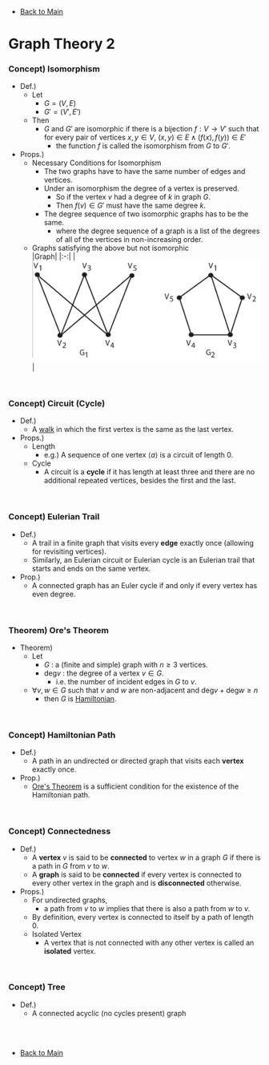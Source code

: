 - [Back to Main](../main.md)

# Graph Theory 2
### Concept) Isomorphism
- Def.)
  - Let
    - $`G = (V, E)`$
    - $`G' = (V', E')`$
  - Then
    - $`G`$ and $`G'`$ are isomorphic if there is a bijection $`f:V\rightarrow V'`$ such that for every pair of vertices $`x,y\in V`$, $`(x,y)\in E \wedge (f(x), f(y))\in E'`$
      - the function $`f`$ is called the isomorphism from $`G`$ to $`G'`$.
- Props.)
  - Necessary Conditions for Isomorphism
    - The two graphs have to have the same number of edges and vertices.
    - Under an isomorphism the degree of a vertex is preserved. 
      - So if the vertex $`v`$ had a degree of $`k`$ in graph $`G`$. 
      - Then $`f(v)\in G'`$ must have the same degree $`k`$.
    - The degree sequence of two isomorphic graphs has to be the same. 
      - where the degree sequence of a graph is a list of the degrees of all of the vertices in non-increasing order.
  - Graphs satisfying the above but not isomorphic   
    |Graph|
    |:-:|
    |![](../Images/2101.png)|

<br>

### Concept) Circuit (Cycle)
- Def.)
  - A [walk](20.md#concept-walk) in which the first vertex is the same as the last vertex.
- Props.)
  - Length
    - e.g.) A sequence of one vertex $`\langle a \rangle`$ is a circuit of length 0.
  - Cycle
    - A circuit is a **cycle** if it has length at least three and there are no additional repeated vertices, besides the first and the last.

<br>

### Concept) Eulerian Trail
- Def.)
  - A trail in a finite graph that visits every **edge** exactly once (allowing for revisiting vertices). 
  - Similarly, an Eulerian circuit or Eulerian cycle is an Eulerian trail that starts and ends on the same vertex.
- Prop.)
  - A connected graph has an Euler cycle if and only if every vertex has even degree.

<br>

### Theorem) Ore's Theorem
- Theorem)
  - Let 
    - $`G`$ : a (finite and simple) graph with $`n \ge 3`$ vertices. 
    - $`\textrm{deg} v`$ : the degree of a vertex $`v \in G`$.
      - i.e. the number of incident edges in $`G`$ to $`v`$. 
  - $`\forall v,w \in G`$ such that $`v`$ and $`w`$ are non-adjacent and  $`\textrm{deg} v + \textrm{deg} w \ge n`$
    - then $`G`$ is [Hamiltonian](#concept-hamiltonian-path).

<br>

### Concept) Hamiltonian Path
- Def.)
  - A path in an undirected or directed graph that visits each **vertex** exactly once.
- Prop.)
  - [Ore's Theorem](#theorem-ores-theorem) is a sufficient condition for the existence of the Hamiltonian path.


<br>

### Concept) Connectedness
- Def.)
  - A **vertex** $`v`$ is said to be **connected** to vertex $`w`$ in a graph $`G`$ if there is a path in $`G`$ from $`v`$ to $`w`$.
  - A **graph** is said to be **connected** if every vertex is connected to every other vertex in the graph and is **disconnected** otherwise.
- Props.)
  - For undirected graphs,
    - a path from $`v`$ to $`w`$ implies that there is also a path from $`w`$ to $`v`$.
  - By definition, every vertex is connected to itself by a path of length 0.
  - Isolated Vertex
    - A vertex that is not connected with any other vertex is called an **isolated** vertex.

<br>

### Concept) Tree
- Def.)
  - A connected acyclic (no cycles present) graph


<br><br>

- [Back to Main](../main.md)